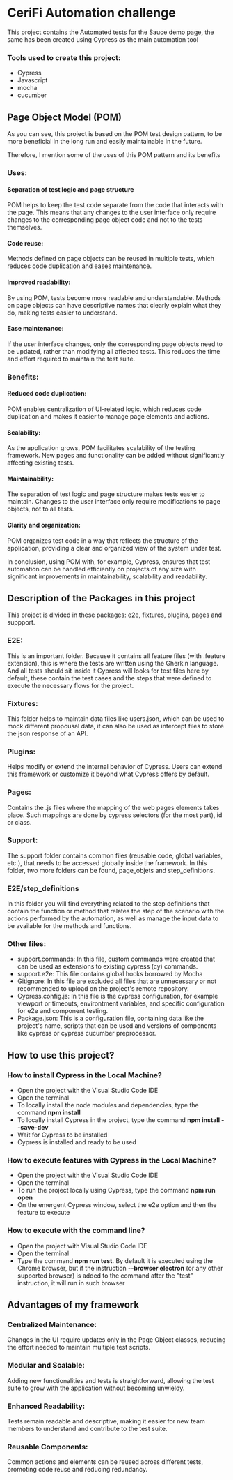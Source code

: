 # CeriFi Automation challenge

This project contains the Automated tests for the Sauce demo page, the same has been created using Cypress as the main automation tool

### Tools used to create this project:

-   Cypress
-   Javascript
-   mocha
-   cucumber

## Page Object Model (POM)

As you can see, this project is based on the POM test design pattern, to be more beneficial in the long run and easily maintainable in the future.

Therefore, I mention some of the uses of this POM pattern and its benefits

### Uses:

#### Separation of test logic and page structure

POM helps to keep the test code separate from the code that interacts with the page. This means that any changes to the user interface only require changes to the corresponding page object code and not to the tests themselves.

#### Code reuse:

Methods defined on page objects can be reused in multiple tests, which reduces code duplication and eases maintenance.

#### Improved readability:

By using POM, tests become more readable and understandable. Methods on page objects can have descriptive names that clearly explain what they do, making tests easier to understand.

#### Ease maintenance:

If the user interface changes, only the corresponding page objects need to be updated, rather than modifying all affected tests. This reduces the time and effort required to maintain the test suite.

### Benefits:

#### Reduced code duplication:

POM enables centralization of UI-related logic, which reduces code duplication and makes it easier to manage page elements and actions.

#### Scalability:

As the application grows, POM facilitates scalability of the testing framework. New pages and functionality can be added without significantly affecting existing tests.

#### Maintainability:

The separation of test logic and page structure makes tests easier to maintain. Changes to the user interface only require modifications to page objects, not to all tests.

#### Clarity and organization:

POM organizes test code in a way that reflects the structure of the application, providing a clear and organized view of the system under test.

In conclusion, using POM with, for example, Cypress, ensures that test automation can be handled efficiently on projects of any size with significant improvements in maintainability, scalability and readability.

## Description of the Packages in this project

This project is divided in these packages: e2e, fixtures, plugins, pages and suppport.

### E2E:

This is an important folder. Because it contains all feature files (with .feature extension), this is where the tests are written using the Gherkin language. And all tests should sit inside it Cypress will looks for test files here by default, these contain the test cases and the steps that were defined to execute the necessary flows for the project.

### Fixtures:

This folder helps to maintain data files like users.json, which can be used to mock different propousal data, it can also be used as intercept files to store the json response of an API.

### Plugins:

Helps modify or extend the internal behavior of Cypress. Users can extend this framework or customize it beyond what Cypress offers by default.

### Pages:

Contains the .js files where the mapping of the web pages elements takes place. Such mappings are done by cypress selectors (for the most part), id or class.

### Support:

The support folder contains common files (reusable code, global variables, etc.), that needs to be accessed globally inside the framework. In this folder, two more folders can be found, page_objets and step_definitions.

### E2E/step_definitions

In this folder you will find everything related to the step definitions that contain the function or method that relates the step of the scenario with the actions performed by the automation, as well as manage the input data to be available for the methods and functions.

### Other files:

-   support.commands: In this file, custom commands were created that can be used as extensions to existing cypress (cy) commands.
-   support.e2e: This file contains global hooks borrowed by Mocha
-   Gitignore: In this file are excluded all files that are unnecessary or not recommended to upload on the project's remote repository.
-   Cypress.config.js: In this file is the cypress configuration, for example viewport or timeouts, environtment variables, and specific configuration for e2e and component testing.
-   Package.json: This is a configuration file, containing data like the project's name, scripts that can be used and versions of components like cypress or cypress cucumber preprocessor.

## How to use this project?

### How to install Cypress in the Local Machine?

-   Open the project with the Visual Studio Code IDE
-   Open the terminal
-   To locally install the node modules and dependencies, type the command **npm install**
-   To locally install Cypress in the project, type the command  **npm install --save-dev**
-   Wait for Cypress to be installed
-   Cypress is installed and ready to be used

### How to execute features with Cypress in the Local Machine?

-   Open the project with the Visual Studio Code IDE
-   Open the terminal
-   To run the project locally using Cypress, type the command  **npm run open**
-   On the emergent Cypress window, select the e2e option and then the feature to execute

### How to execute with the command line?

-   Open the project with Visual Studio Code IDE
-   Open the terminal
-   Type the command  **npm run test**. By default it is executed using the Chrome browser, but if the instruction  **--browser electron**  (or any other supported browser) is added to the command after the "test" instruction, it will run in such browser

## Advantages of my framework

### Centralized Maintenance:

Changes in the UI require updates only in the Page Object classes, reducing the effort needed to maintain multiple test scripts.

### Modular and Scalable:

Adding new functionalities and tests is straightforward, allowing the test suite to grow with the application without becoming unwieldy.

### Enhanced Readability:

Tests remain readable and descriptive, making it easier for new team members to understand and contribute to the test suite.

### Reusable Components:

Common actions and elements can be reused across different tests, promoting code reuse and reducing redundancy.